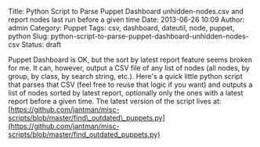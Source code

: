 Title: Python Script to Parse Puppet Dashboard unhidden-nodes.csv and report nodes last run before a given time
Date: 2013-06-26 10:09
Author: admin
Category: Puppet
Tags: csv, dashboard, dateutil, node, puppet, python
Slug: python-script-to-parse-puppet-dashboard-unhidden-nodes-csv
Status: draft

Puppet Dashboard is OK, but the sort by latest report feature seems
broken for me. It can, however, output a CSV file of any list of nodes
(all nodes, by group, by class, by search string, etc.). Here's a quick
little python script that parses that CSV (feel free to reuse that logic
if you want) and outputs a list of nodes sorted by latest report,
optionally only the ones with a latest report before a given time. The
latest version of the script lives at:
[https://github.com/jantman/misc-scripts/blob/master/find\_outdated\_puppets.py](https://github.com/jantman/misc-scripts/blob/master/find_outdated_puppets.py)

